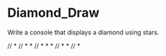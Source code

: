 # Diamond_Draw

Write a console that displays a diamond using stars. 


 //         *
 //        * *
//        * * *
 //        * *
  //        *